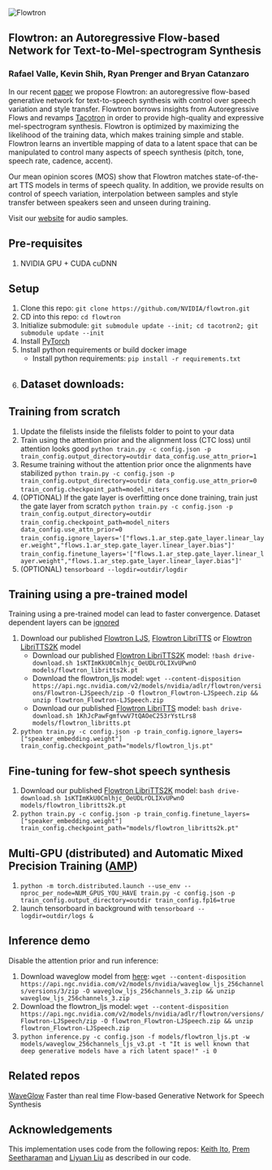 ![Flowtron](https://nv-adlr.github.io/images/flowtron_logo.png "Flowtron")

## Flowtron: an Autoregressive Flow-based Network for Text-to-Mel-spectrogram Synthesis

### Rafael Valle, Kevin Shih, Ryan Prenger and Bryan Catanzaro

In our recent [paper] we propose Flowtron: an autoregressive flow-based
generative network for text-to-speech synthesis with control over speech
variation and style transfer. Flowtron borrows insights from Autoregressive Flows and revamps
[Tacotron] in order to provide high-quality and expressive mel-spectrogram
synthesis. Flowtron is optimized by maximizing the likelihood of the training
data, which makes training simple and stable. Flowtron learns an invertible
mapping of data to a latent space that can be manipulated to control many
aspects of speech synthesis (pitch, tone, speech rate, cadence, accent).

Our mean opinion scores (MOS) show that Flowtron matches state-of-the-art TTS
models in terms of speech quality. In addition, we provide results on control of
speech variation, interpolation between samples and style transfer between
speakers seen and unseen during training.

Visit our [website] for audio samples.


## Pre-requisites
1. NVIDIA GPU + CUDA cuDNN

## Setup
1. Clone this repo: `git clone https://github.com/NVIDIA/flowtron.git`
2. CD into this repo: `cd flowtron`
3. Initialize submodule: `git submodule update --init; cd tacotron2; git submodule update --init`
4. Install [PyTorch]
5. Install python requirements or build docker image
    - Install python requirements: `pip install -r requirements.txt`
6. Dataset downloads:
    - 

## Training from scratch
1. Update the filelists inside the filelists folder to point to your data
2. Train using the attention prior and the alignment loss (CTC loss) until attention looks good
    `python train.py -c config.json -p train_config.output_directory=outdir data_config.use_attn_prior=1`
3. Resume training without the attention prior once the alignments have stabilized
    `python train.py -c config.json -p train_config.output_directory=outdir data_config.use_attn_prior=0` 
`train_config.checkpoint_path=model_niters `
4. (OPTIONAL) If the gate layer is overfitting once done training, train just the gate layer from scratch
    `python train.py -c config.json -p train_config.output_directory=outdir` `train_config.checkpoint_path=model_niters data_config.use_attn_prior=0`
`train_config.ignore_layers='["flows.1.ar_step.gate_layer.linear_layer.weight","flows.1.ar_step.gate_layer.linear_layer.bias"]'` `train_config.finetune_layers='["flows.1.ar_step.gate_layer.linear_layer.weight","flows.1.ar_step.gate_layer.linear_layer.bias"]'`
5. (OPTIONAL) `tensorboard --logdir=outdir/logdir`

## Training using a pre-trained model
Training using a pre-trained model can lead to faster convergence.
Dataset dependent layers can be [ignored]

1. Download our published [Flowtron LJS], [Flowtron LibriTTS] or [Flowtron LibriTTS2K] model
    - Download our published [Flowtron LibriTTS2K] model: `!bash drive-download.sh 1sKTImKkU0Cmlhjc_OeUDLrOLIXvUPwnO models/flowtron_libritts2k.pt`
    - Download the flowtron_ljs model: `wget --content-disposition https://api.ngc.nvidia.com/v2/models/nvidia/adlr/flowtron/versions/Flowtron-LJSpeech/zip -O flowtron_Flowtron-LJSpeech.zip && unzip flowtron_Flowtron-LJSpeech.zip`
    - Download our published [Flowtron LibriTTS] model: `bash drive-download.sh 1KhJcPawFgmfvwV7tQAOeC253rYstLrs8 models/flowtron_libritts.pt`
2. `python train.py -c config.json -p train_config.ignore_layers=["speaker_embedding.weight"] train_config.checkpoint_path="models/flowtron_ljs.pt"`

## Fine-tuning for few-shot speech synthesis
1. Download our published [Flowtron LibriTTS2K] model: `bash drive-download.sh 1sKTImKkU0Cmlhjc_OeUDLrOLIXvUPwnO models/flowtron_libritts2k.pt`
2. `python train.py -c config.json -p train_config.finetune_layers=["speaker_embedding.weight"] train_config.checkpoint_path="models/flowtron_libritts2k.pt"`

## Multi-GPU (distributed) and Automatic Mixed Precision Training ([AMP])
1. `python -m torch.distributed.launch --use_env --nproc_per_node=NUM_GPUS_YOU_HAVE train.py -c config.json -p train_config.output_directory=outdir train_config.fp16=true`
2. launch tensorboard in background with `tensorboard --logdir=outdir/logs &`

## Inference demo
Disable the attention prior and run inference:
1. Download waveglow model from [here](https://catalog.ngc.nvidia.com/orgs/nvidia/models/waveglow_ljs_256channels/files?version=3): `wget --content-disposition https://api.ngc.nvidia.com/v2/models/nvidia/waveglow_ljs_256channels/versions/3/zip -O waveglow_ljs_256channels_3.zip && unzip waveglow_ljs_256channels_3.zip`
2. Download the flowtron_ljs model: `wget --content-disposition https://api.ngc.nvidia.com/v2/models/nvidia/adlr/flowtron/versions/Flowtron-LJSpeech/zip -O flowtron_Flowtron-LJSpeech.zip && unzip flowtron_Flowtron-LJSpeech.zip`
3. `python inference.py -c config.json -f models/flowtron_ljs.pt -w models/waveglow_256channels_ljs_v3.pt -t "It is well known that deep generative models have a rich latent space!" -i 0`

## Related repos
[WaveGlow](https://github.com/NVIDIA/WaveGlow) Faster than real time Flow-based
Generative Network for Speech Synthesis

## Acknowledgements
This implementation uses code from the following repos: [Keith
Ito](https://github.com/keithito/tacotron/), [Prem
Seetharaman](https://github.com/pseeth/pytorch-stft) and [Liyuan Liu](https://github.com/LiyuanLucasLiu/RAdam) as described in our code.

[ignored]: https://github.com/NVIDIA/flowtron/config.json#L12
[paper]: https://arxiv.org/abs/2005.05957
[Flowtron LJS]: https://drive.google.com/open?id=1Cjd6dK_eFz6DE0PKXKgKxrzTUqzzUDW-
[Flowtron LibriTTS]: https://drive.google.com/open?id=1KhJcPawFgmfvwV7tQAOeC253rYstLrs8
[Flowtron LibriTTS2K]: https://drive.google.com/open?id=1sKTImKkU0Cmlhjc_OeUDLrOLIXvUPwnO
[WaveGlow]: https://drive.google.com/open?id=1rpK8CzAAirq9sWZhe9nlfvxMF1dRgFbF
[PyTorch]: https://github.com/pytorch/pytorch#installation
[website]: https://nv-adlr.github.io/Flowtron
[AMP]: https://github.com/NVIDIA/apex/tree/master/apex/amp
[Tacotron]: https://arxiv.org/abs/1712.05884
